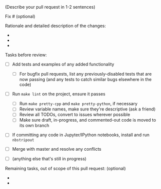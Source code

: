 (Describe your pull request in 1-2 sentences)

Fix # (optional)

Rationale and detailed description of the changes:

-
-
-

Tasks before review:

- [ ] Add tests and examples of any added functionality
    - [ ] For bugfix pull requests, list any previously-disabled tests that are
          now passing (and any tests to catch similar bugs elsewhere in the
          code)
- [ ] Run `make lint` on the project, ensure it passes
    - [ ] Run `make pretty-cpp` and `make pretty-python`, if necessary
    - [ ] Review variable names, make sure they're descriptive (ask a friend)
    - [ ] Review all TODOs, convert to issues wherever possible
    - [ ] Make sure draft, in-progress, and commented-out code is moved to its
          own branch
- [ ] If committing any code in Jupyter/IPython notebooks, install and run `nbstripout`
- [ ] Merge with master and resolve any conflicts
- [ ] (anything else that's still in progress)


Remaining tasks, out of scope of this pull request: (optional)

-
-
